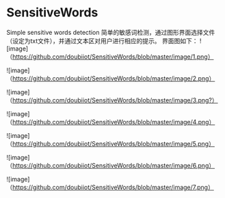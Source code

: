 # SensitiveWords
Simple sensitive words detection
简单的敏感词检测，通过图形界面选择文件（设定为txt文件），并通过文本区对用户进行相应的提示。
界面图如下：
![image]（https://github.com/doubiiot/SensitiveWords/blob/master/image/1.png）

![image]（https://github.com/doubiiot/SensitiveWords/blob/master/image/2.png）

![image]（https://github.com/doubiiot/SensitiveWords/blob/master/image/3.png?）

![image]（https://github.com/doubiiot/SensitiveWords/blob/master/image/4.png）

![image]（https://github.com/doubiiot/SensitiveWords/blob/master/image/5.png）

![image]（https://github.com/doubiiot/SensitiveWords/blob/master/image/6.png）

![image]（https://github.com/doubiiot/SensitiveWords/blob/master/image/7.png）

